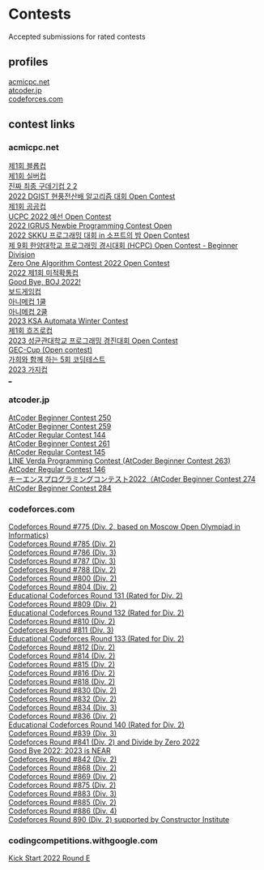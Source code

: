 # Contests
Accepted submissions for rated contests

## profiles

[acmicpc.net](https://www.acmicpc.net/user/wanderkind)<br>
[atcoder.jp](https://atcoder.jp/users/wanderkind)<br>
[codeforces.com](https://codeforces.com/profile/Wanderkind)<br>

## contest links

### acmicpc.net
[제1회 블롭컵](https://www.acmicpc.net/contest/view/756)<br>
[제1회 실버컵](https://www.acmicpc.net/contest/view/770)<br>
[진짜 최종 구데기컵 2 2](https://www.acmicpc.net/contest/view/781)<br>
[2022 DGIST 현풍전산배 알고리즘 대회 Open Contest](https://www.acmicpc.net/contest/view/800)<br>
[제1회 곰곰컵](https://www.acmicpc.net/contest/view/792)<br>
[UCPC 2022 예선 Open Contest](https://www.acmicpc.net/contest/view/829)<br>
[2022 IGRUS Newbie Programming Contest Open](https://www.acmicpc.net/contest/view/855)<br>
[2022 SKKU 프로그래밍 대회 in 소프트의 밤 Open Contest](https://www.acmicpc.net/contest/view/894)<br>
[제 9회 한양대학교 프로그래밍 경시대회 (HCPC) Open Contest - Beginner Division](https://www.acmicpc.net/contest/view/916)<br>
[Zero One Algorithm Contest 2022 Open Contest](https://www.acmicpc.net/contest/view/921)<br>
[2022 제1회 미적확통컵](https://www.acmicpc.net/contest/view/919)<br>
[Good Bye, BOJ 2022!](https://www.acmicpc.net/contest/view/928)<br>
[보드게임컵](https://www.acmicpc.net/contest/view/927)<br>
[아니메컵 1쿨](https://www.acmicpc.net/contest/view/938)<br>
[아니메컵 2쿨](https://www.acmicpc.net/contest/view/939)<br>
[2023 KSA Automata Winter Contest](https://www.acmicpc.net/contest/view/952)<br>
[제1회 흐즈로컵](https://www.acmicpc.net/contest/view/956)<br>
[2023 성균관대학교 프로그래밍 경진대회 Open Contest](https://www.acmicpc.net/contest/view/958)<br>
[GEC-Cup (Open contest)](https://www.acmicpc.net/contest/view/978)<br>
[가희와 함께 하는 5회 코딩테스트](https://www.acmicpc.net/contest/view/946)<br>
[2023 가지컵](https://www.acmicpc.net/contest/view/963)<br>
[_](https://www.acmicpc.net/contest/view/965)<br>

### atcoder.jp
[AtCoder Beginner Contest 250](https://atcoder.jp/contests/abc250)<br>
[AtCoder Beginner Contest 259](https://atcoder.jp/contests/abc259)<br>
[AtCoder Regular Contest 144](https://atcoder.jp/contests/arc144)<br>
[AtCoder Beginner Contest 261](https://atcoder.jp/contests/abc261)<br>
[AtCoder Regular Contest 145](https://atcoder.jp/contests/arc145)<br>
[LINE Verda Programming Contest (AtCoder Beginner Contest 263)](https://atcoder.jp/contests/abc263)<br>
[AtCoder Regular Contest 146](https://atcoder.jp/contests/arc146)<br>
[キーエンスプログラミングコンテスト2022（AtCoder Beginner Contest 274](https://atcoder.jp/contests/abc274)<br>
[AtCoder Beginner Contest 284](https://atcoder.jp/contests/abc284)<br>

### codeforces.com
[Codeforces Round #775 (Div. 2, based on Moscow Open Olympiad in Informatics)](https://codeforces.com/contest/1649)<br>
[Codeforces Round #785 (Div. 2)](https://codeforces.com/contest/1673)<br>
[Codeforces Round #786 (Div. 3)](https://codeforces.com/contest/1674)<br>
[Codeforces Round #787 (Div. 3)](https://codeforces.com/contest/1675)<br>
[Codeforces Round #788 (Div. 2)](https://codeforces.com/contest/1670)<br>
[Codeforces Round #800 (Div. 2)](https://codeforces.com/contest/1694)<br>
[Codeforces Round #804 (Div. 2)](https://codeforces.com/contest/1699)<br>
[Educational Codeforces Round 131 (Rated for Div. 2)](https://codeforces.com/contest/1701)<br>
[Codeforces Round #809 (Div. 2)](https://codeforces.com/contest/1706)<br>
[Educational Codeforces Round 132 (Rated for Div. 2)](https://codeforces.com/contest/1709)<br>
[Codeforces Round #810 (Div. 2)](https://codeforces.com/contest/1711)<br>
[Codeforces Round #811 (Div. 3)](https://codeforces.com/contest/1714)<br>
[Educational Codeforces Round 133 (Rated for Div. 2)](https://codeforces.com/contest/1716)<br>
[Codeforces Round #812 (Div. 2)](https://codeforces.com/contest/1713)<br>
[Codeforces Round #814 (Div. 2)](https://codeforces.com/contest/1719)<br>
[Codeforces Round #815 (Div. 2)](https://codeforces.com/contest/1720)<br>
[Codeforces Round #816 (Div. 2)](https://codeforces.com/contest/1715)<br>
[Codeforces Round #818 (Div. 2)](https://codeforces.com/contest/1717)<br>
[Codeforces Round #830 (Div. 2)](https://codeforces.com/contest/1732)<br>
[Codeforces Round #832 (Div. 2)](https://codeforces.com/contest/1747)<br>
[Codeforces Round #834 (Div. 3)](https://codeforces.com/contest/1759)<br>
[Codeforces Round #836 (Div. 2)](https://codeforces.com/contest/1758)<br>
[Educational Codeforces Round 140 (Rated for Div. 2)](https://codeforces.com/contest/1767)<br>
[Codeforces Round #839 (Div. 3)](https://codeforces.com/contest/1772)<br>
[Codeforces Round #841 (Div. 2) and Divide by Zero 2022](https://codeforces.com/contest/1731)<br>
[Good Bye 2022: 2023 is NEAR](https://codeforces.com/contest/1770)<br>
[Codeforces Round #842 (Div. 2)](https://codeforces.com/contest/1768)<br>
[Codeforces Round #868 (Div. 2)](https://codeforces.com/contest/1823)<br>
[Codeforces Round #869 (Div. 2)](https://codeforces.com/contest/1818)<br>
[Codeforces Round #875 (Div. 2)](https://codeforces.com/contest/1831)<br>
[Codeforces Round #883 (Div. 3)](https://codeforces.com/contest/1846)<br>
[Codeforces Round #885 (Div. 2)](https://codeforces.com/contest/1848)<br>
[Codeforces Round #886 (Div. 4)](https://codeforces.com/contest/1850)<br>
[Codeforces Round 890 (Div. 2) supported by Constructor Institute](https://codeforces.com/contest/1856)<br>

### codingcompetitions.withgoogle.com
[Kick Start 2022 Round E](https://codingcompetitions.withgoogle.com/kickstart/round/00000000008cb0f5)<br>
